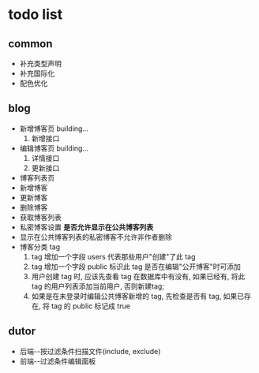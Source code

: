 # todo list

## common

- 补充类型声明
- 补充国际化
- 配色优化

## blog

- 新增博客页 building...
  1. 新增接口
- 编辑博客页 building...
  1. 详情接口
  2. 更新接口
- 博客列表页
- 新增博客
- 更新博客
- 删除博客
- 获取博客列表
- 私密博客设置 **是否允许显示在公共博客列表**
- 显示在公共博客列表的私密博客不允许非作者删除
- 博客分类 tag
  1. tag 增加一个字段 users 代表那些用户"创建"了此 tag
  2. tag 增加一个字段 public 标识此 tag 是否在编辑"公开博客"时可添加
  3. 用户创建 tag 时, 应该先查看 tag 在数据库中有没有, 如果已经有, 将此 tag 的用户列表添加当前用户, 否则新建tag;
  4. 如果是在未登录时编辑公共博客新增的 tag, 先检查是否有 tag, 如果已存在, 将 tag 的 public 标记成 true

## dutor

- 后端--按过滤条件扫描文件(include, exclude)
- 前端--过滤条件编辑面板
